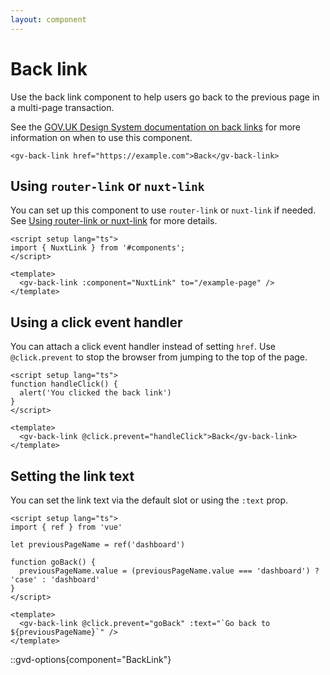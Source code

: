 ```yaml
---
layout: component
---
```


# Back link

Use the back link component to help users go back to the previous page in a multi-page transaction.

See the [GOV.UK Design System documentation on back links](https://design-system.service.gov.uk/components/back-link/) for more information on when to use this component.

```vue
<gv-back-link href="https://example.com">Back</gv-back-link>
```

## Using `router-link` or `nuxt-link`

You can set up this component to use `router-link` or `nuxt-link` if needed. See 
[Using router-link or nuxt-link](/get-started/using-router-link-or-nuxt-link) for more details.

```vue
<script setup lang="ts">
import { NuxtLink } from '#components';
</script>

<template>
  <gv-back-link :component="NuxtLink" to="/example-page" />
</template>
```

## Using a click event handler

You can attach a click event handler instead of setting `href`. Use `@click.prevent` to stop the browser from jumping to the top of the page. 

```vue
<script setup lang="ts">
function handleClick() {
  alert('You clicked the back link')
}
</script>

<template>
  <gv-back-link @click.prevent="handleClick">Back</gv-back-link>
</template>
```

## Setting the link text

You can set the link text via the default slot or using the `:text` prop.

```vue
<script setup lang="ts">
import { ref } from 'vue'

let previousPageName = ref('dashboard')

function goBack() {
  previousPageName.value = (previousPageName.value === 'dashboard') ? 'case' : 'dashboard'
}
</script>

<template>
  <gv-back-link @click.prevent="goBack" :text="`Go back to ${previousPageName}`" />
</template>
```

::gvd-options{component="BackLink"}


